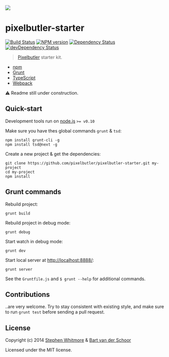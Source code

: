 <img src="http://www.stephenwhitmore.com/pixelbutler.png">

# pixelbutler-starter

[![Build Status](https://secure.travis-ci.org/pixelbutler/pixelbutler-starter.svg?branch=master)](http://travis-ci.org/pixelbutler/pixelbutler-starter) [![NPM version](https://badge.fury.io/js/pixelbutler.svg)](http://badge.fury.io/js/pixelbutler) [![Dependency Status](https://david-dm.org/pixelbutler/pixelbutler-starter.svg)](https://david-dm.org/pixelbutler/pixelbutler-starter) [![devDependency Status](https://david-dm.org/pixelbutler/pixelbutler-starter/dev-status.svg)](https://david-dm.org/pixelbutler/pixelbutler-starter#info=devDependencies)

> [Pixelbutler](https://github.com/pixelbutler/pixelbutler/) starter kit.

 - [npm](https://www.npmjs.org/)
 - [Grunt](http://gruntjs.com)
 - [TypeScript](http://typescriptlang.org)
 - [Webpack](https://github.com/webpack/webpack)

:warning: Readme still under construction.


## Quick-start

Development tools run on [node.js](http://nodejs.org/) `>= v0.10`

Make sure you have thes global commands `grunt` & `tsd`:

````
npm install grunt-cli -g
npm install tsd@next -g
````

Create a new project & get the dependencies:

````
git clone https://github.com/pixelbutler/pixelbutler-starter.git my-project
cd my-project
npm install
````


## Grunt commands

Rebuild project:
````
grunt build
````

Rebuild project in debug mode:
````
grunt debug
````

Start watch in debug mode:
````
grunt dev
````

Start local server at [http://localhost:8888/](http://localhost:8888/):
````
grunt server
````

See the `Gruntfile.js` and `$ grunt --help` for additional commands.


## Contributions

..are very welcome. Try to stay consistent with existing style, and make sure
to run `grunt test` before sending a pull request.


## License

Copyright (c) 2014 [Stephen Whitmore][sww] & [Bart van der Schoor][bvds]

Licensed under the MIT license.


[sww]: https://github.com/noffle
[bvds]: https://github.com/Bartvds
